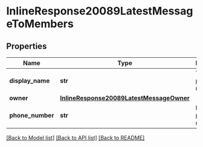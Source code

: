 # InlineResponse20089LatestMessageToMembers

## Properties
Name | Type | Description | Notes
------------ | ------------- | ------------- | -------------
**display_name** | **str** | The participant name. | [optional] 
**owner** | [**InlineResponse20089LatestMessageOwner**](InlineResponse20089LatestMessageOwner.md) |  | [optional] 
**phone_number** | **str** | Receiver&#x27;s phone number. | 

[[Back to Model list]](../README.md#documentation-for-models) [[Back to API list]](../README.md#documentation-for-api-endpoints) [[Back to README]](../README.md)

